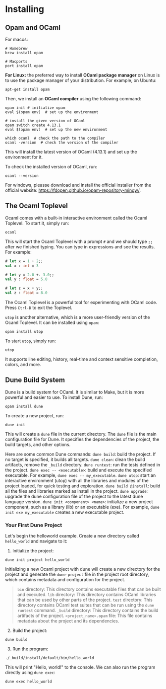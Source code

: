 # Installing

## Opam and OCaml

For macos:
```shell
# Homebrew
brew install opam

# Macports
port install opam
```

**For Linux:** the preferred way to install **OCaml package manager** on Linux is to use the package manager of your distribution. For example, on Ubuntu:
```shell
apt-get install opam
```

Then, we install an **OCaml compiler** using the following command:
```shell
opam init # initialize opam
eval $(opam env)  # set up the environment

# install the given version of OCaml
opam switch create 4.13.1
eval $(opam env)  # set up the new environment

which ocaml  # check the path to the compiler
ocaml -version  # check the version of the compiler
```

This will install the latest version of OCaml (4.13.1) and set up the environment for it.

To check the installed version of OCaml, run:
```shell
ocaml --version
```

For windows, pleasse download and install the official installer from the official website: https://fdopen.github.io/opam-repository-mingw/.

## The Ocaml Toplevel

Ocaml comes with a built-in interactive environment called the Ocaml Toplevel. To start it, simply run:
```shell
ocaml
```

This will start the Ocaml Toplevel with a prompt `#` and we should type `;;` after we finished typing. You can type in expressions and see the results. For example:
```ocaml
# let x = 1 + 2;;
val x : int = 3

# let y = 2.0 +. 3.0;;
val y : float = 5.0

# let z = x + y;;
val z : float = 8.0
```

The Ocaml Toplevel is a powerful tool for experimenting with OCaml code. Press `Ctrl-D` to exit the Toplevel.

`utop` is another alternative, which is a more user-friendly version of the Ocaml Toplevel. It can be installed using `opam`:
```shell
opam install utop
```

To start `utop`, simply run:
```shell
utop
```

It supports line editing, history, real-time and context sensitive completion, colors, and more.

## Dune Build System

Dune is a build system for OCaml. It is similar to Make, but it is more powerful and easier to use. To install Dune, run:
```shell
opam install dune
```

To create a new project, run:
```shell
dune init
```

This will create a `dune` file in the current directory. The `dune` file is the main configuration file for Dune. It specifies the dependencies of the project, the build targets, and other options.

Here are some common Dune commands:
`dune build`: build the project. If no target is specified, it builds all targets.
`dune clean`: clean the build artifacts, remove the `_build` directory.
`dune runtest`: run the tests defined in the project.
`dune exec -- <executable>`: build and execute the specified executable. For example, `dune exec -- my_executable`.
`dune utop`: start an interactive environment (utop) with all the libraries and modules of the project loaded, for quick testing and exploration.
`dune build @install`: build all the files and libraries marked as install in the project.
`dune upgrade`: upgrade the dune configuration file of the project to the latest dune language version.
`dune init <component> <name>`: initialize a new project component, such as a library (lib) or an executable (exe). For example, `dune init exe my_executable` creates a new executable project.

### Your First Dune Project

Let's begin the helloworld example. Create a new directory called `hello_world` and navigate to it:

1. Initialize the project:
```shell
dune init project hello_world
```

Initializing a new Ocaml project with dune will create a new directory for the project and generate the `dune-project` file in the project root directory, which contains metadata and configuration for the project.

>`bin` directory: This directory contains executable files that can be built and executed.
>`lib` directory: This directory contains OCaml libraries that can be used by other parts of the project.
>`test` directory: This directory contains OCaml test suites that can be run using the `dune runtest` command.
>`_build` directory: This directory contains the build artifacts of the project.
>`<project_name>.opam` file: This file contains metadata about the project and its dependencies.

2. Build the project:
```shell
dune build
```

3. Run the program:
```shell
./_build/install/default/bin/hello_world
```

This will print "Hello, world!" to the console. We can also run the program directly using `dune exec`:
```shell
dune exec hello_world
```
